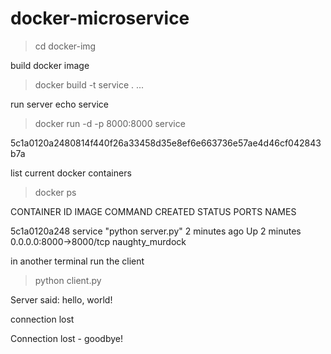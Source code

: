 # docker-microservice

> cd docker-img

build docker image
> docker build -t service .
...

run server echo service
> docker run -d -p 8000:8000 service

5c1a0120a2480814f440f26a33458d35e8ef6e663736e57ae4d46cf042843b7a

list current docker containers
> docker ps

CONTAINER ID        IMAGE               COMMAND              CREATED             STATUS              PORTS                    NAMES

5c1a0120a248        service             "python server.py"   2 minutes ago       Up 2 minutes        0.0.0.0:8000->8000/tcp   naughty_murdock

in another terminal run the client

> python client.py

Server said: hello, world!

connection lost

Connection lost - goodbye!

